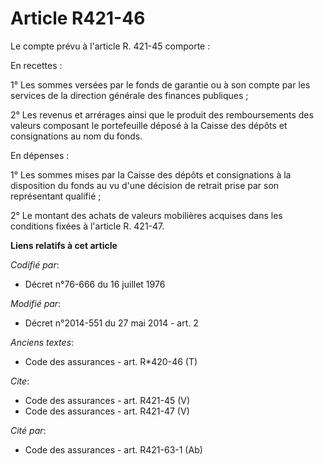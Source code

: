 # Article R421-46

Le compte prévu à l'article R. 421-45 comporte : 

En recettes : 

1° Les sommes versées par le fonds de garantie ou à son compte par les services de la direction générale des finances
publiques ; 

2° Les revenus et arrérages ainsi que le produit des remboursements des valeurs composant le portefeuille déposé à la Caisse
des dépôts et consignations au nom du fonds. 

En dépenses : 

1° Les sommes mises par la Caisse des dépôts et consignations à la disposition du fonds au vu d'une décision de retrait prise
par son représentant qualifié ; 

2° Le montant des achats de valeurs mobilières acquises dans les conditions fixées à l'article R. 421-47.

**Liens relatifs à cet article**

_Codifié par_:

  - Décret n°76-666 du 16 juillet 1976

_Modifié par_:

  - Décret n°2014-551 du 27 mai 2014 - art. 2

_Anciens textes_:

  - Code des assurances - art. R*420-46 (T)

_Cite_:

  - Code des assurances - art. R421-45 (V)
  - Code des assurances - art. R421-47 (V)

_Cité par_:

  - Code des assurances - art. R421-63-1 (Ab)
